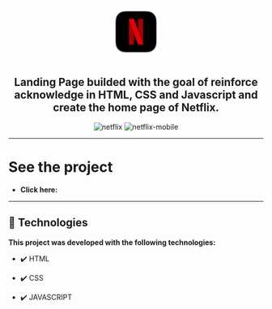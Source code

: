 <h1 align="center">
<br>
  <img src="./img/netflix-icon.svg" alt="Netflix" width="100" >
<br>
</h1>

<h2 align="center"><strong>Landing Page builded with the goal of reinforce acknowledge in HTML, CSS and Javascript and create the home page of Netflix.</strong></h2>

<div align="center" >
  <img src="./video/netflix.gif" alt="netflix">
  <img src="./video/netflix-mobile.gif" alt="netflix-mobile"  height="425">
</div>

---

# See the project

- <strong>Click here:</strong> 

---


## 🚀 Technologies

<strong>This project was developed with the following technologies: </strong>

- ✔️ HTML

- ✔️ CSS

- ✔️ JAVASCRIPT
